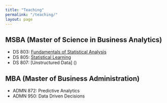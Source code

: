 ```yaml
---
title: "Teaching"
permalink: "/teaching/"
layout: page
---
```


## MSBA (Master of Science in Business Analytics)

 - DS 803: [Fundamentals of Statistical Analysis](https://universitysystemnh-my.sharepoint.com/:b:/g/personal/be1008_usnh_edu/EZByn9_TAEZMhh2Uu2BzL8gBDS4T1xHJfZjvi2AuXsIC9g?e=Wekei3)
 - DS 805: [Statistical Learning](https://universitysystemnh-my.sharepoint.com/:b:/g/personal/be1008_usnh_edu/Eez8oB_SP9hJs6aMrNYXvK8BYZ7TSJaCx5Qe9lpfiCAYUA?e=cWAyj3)
 - DS 807: [Unstructured Data] ()

## MBA (Master of Business Administration)

 - ADMN 872: Predictive Analytics
 - ADMN 950: Data Driven Decisions

